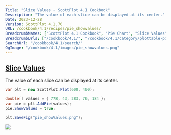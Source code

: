 ```yaml
---
Title: "Slice Values - ScottPlot 4.1 Cookbook"
Description: "The value of each slice can be displayed at its center."
Date: 2023-12-28
Version: ScottPlot 4.1.70
URL: /cookbook/4.1/recipes/pie_showvalues/
BreadcrumbNames: ["ScottPlot 4.1 Cookbook", "Pie Chart", "Slice Values"]
BreadcrumbUrls: ["/cookbook/4.1/", "/cookbook/4.1/category/plottable-pie", "/cookbook/4.1/recipes/pie_showvalues/"]
SearchUrl: "/cookbook/4.1/search/"
OgImage: "/cookbook/4.1/images/pie_showvalues.png"
---
```


<h2><a id='slice-values' href='/cookbook/4.1/recipes/pie_showvalues/'>Slice Values</a></h2>

The value of each slice can be displayed at its center.

```cs
var plt = new ScottPlot.Plot(600, 400);

double[] values = { 778, 43, 283, 76, 184 };
var pie = plt.AddPie(values);
pie.ShowValues = true;

plt.SaveFig("pie_showValues.png");
```

<img src='../../images/pie_showvalues.png' class='d-block mx-auto my-5' />


